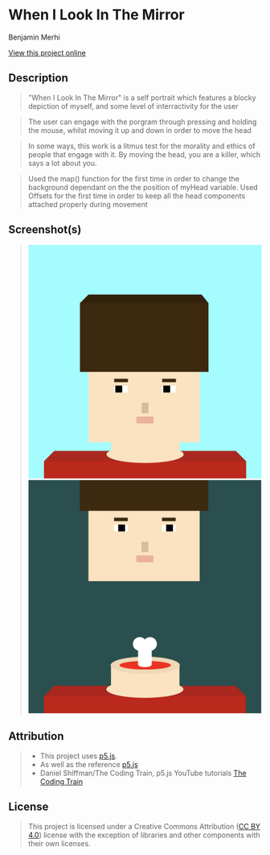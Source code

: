 # When I Look In The Mirror

Benjamin Merhi

[View this project online](https://g3thsemane.github.io/CART253/topics/Self-Portrait/)

## Description


> "When I Look In The Mirror" is a self portrait which features a blocky depiction of myself, and some level of interractivity for the user

> The user can engage with the porgram through pressing and holding the mouse, whilst moving it up and down in order to move the head

> In some ways, this work is a litmus test for the morality and ethics of people that engage with it. By moving the head, you are a killer, which says a lot about you.

> Used the map() function for the first time in order to change the background dependant on the the position of myHead variable. Used Offsets for the first time in order to keep all the head components attached properly during movement

## Screenshot(s)

> ![Program upon startup](./assets/images/selfportrait1.png)
> ![Program after interraction](./assets/images/selfportrait2.png)

## Attribution

> - This project uses [p5.js](https://p5js.org).
> - As well as the reference [p5.js](https://p5js.org/reference/)
> - Daniel Shiffman/The Coding Train, p5.js YouTube tutorials [The Coding Train](https://www.youtube.com/@TheCodingTrain)

## License

> This project is licensed under a Creative Commons Attribution ([CC BY 4.0](https://creativecommons.org/licenses/by/4.0/deed.en)) license with the exception of libraries and other components with their own licenses.